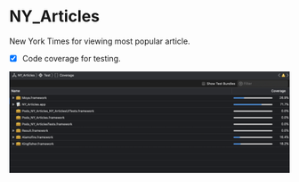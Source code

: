 # NY_Articles
New York Times for viewing most popular article. 

- [x] Code coverage for testing.

<p align="center">
<img src="https://github.com/HagerGamal95/NY_Articles/blob/main/image/Screen%20Shot%202021-02-08%20at%2012.27.37%20AM.png" alt="Categories" title="code coverage"/>
</p>
